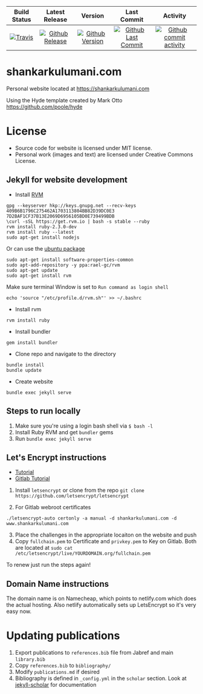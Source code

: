 | Build Status                             | Latest Release                                      | Version                                            | Last Commit                                                    | Activity                                    |
| :--------------------------------------: | :--------------------------:                        | :----:                                             | :------:                                                       | :------:                                    |
| [![Travis][travis_shield]][travis]       | [![Github Release][release_shield]][github_release] | [![Github Version][version_shield]][github_version] | [![Github Last Commit][last_commit_shield]][github_last_commit] | [![Github commit activity][activity_shield]][github_activity] |


[travis_shield]: https://travis-ci.org/skulumani/skulumani.github.io.svg?branch=master 
[release_shield]: https://img.shields.io/github/release/skulumani/skulumani.github.io.svg
[version_shield]: https://badge.fury.io/gh/skulumani%2Fskulumani.github.io.svg
[last_commit_shield]: https://img.shields.io/github/last-commit/skulumani/skulumani.github.io.svg
[activity_shield]: https://img.shields.io/github/commit-activity/y/skulumani/skulumani.github.io.svg

[travis]: https://travis-ci.org/skulumani/skulumani.github.io
[github_release]: https://github.com/skulumani/skulumani.github.io/releases/latest
[github_version]: https://github.com/skulumani/skulumani.github.io/releases/latest
[github_last_commit]: https://github.com/skulumani/skulumani.github.io/commits/master
[github_activity]: https://github.com/skulumani/skulumani.github.io/graphs/commit-activity

# shankarkulumani.com
Personal website located at https://shankarkulumani.com

Using the Hyde template created by Mark Otto https://github.com/poole/hyde

# License

- Source code for website is licensed under MIT license.
- Personal work (images and text) are licensed under Creative Commons License.

## Jekyll for website development

* Install [RVM](https://rvm.io/)
~~~
gpg --keyserver hkp://keys.gnupg.net --recv-keys 409B6B1796C275462A1703113804BB82D39DC0E3 7D2BAF1CF37B13E2069D6956105BD0E739499BDB
\curl -sSL https://get.rvm.io | bash -s stable --ruby
rvm install ruby-2.3.0-dev
rvm install ruby --latest
sudo apt-get install nodejs
~~~

Or can use the [ubuntu package](https://github.com/rvm/ubuntu_rvm)

~~~
sudo apt-get install software-properties-common
sudo apt-add-repository -y ppa:rael-gc/rvm
sudo apt-get update
sudo apt-get install rvm
~~~

Make sure terminal Window is set to `Run command as login shell`

~~~
echo 'source "/etc/profile.d/rvm.sh"' >> ~/.bashrc
~~~

* Install rvm

~~~
rvm install ruby
~~~

* Install bundler
~~~
gem install bundler 
~~~
* Clone repo and navigate to the directory
~~~
bundle install
bundle update
~~~
* Create website
~~~
bundle exec jekyll serve
~~~

## Steps to run locally

1. Make sure you're using a login bash shell via `$ bash -l`
2. Install Ruby RVM and get `bundler` gems
3. Run `bundle exec jekyll serve`

## Let's Encrypt instructions

* [Tutorial](https://michaelgoerz.net/notes/accessing-a-jupyter-notebook-server-through-reverse-port-forwarding.html)
* [Gitlab Tutorial](https://about.gitlab.com/2016/04/11/tutorial-securing-your-gitlab-pages-with-tls-and-letsencrypt/)
1. Install `letsencrypt` or clone from the repo `git clone https://github.com/letsencrypt/letsencrypt` 

2. For Gitlab webroot certificates
~~~
./letsencrypt-auto certonly -a manual -d shankarkulumani.com -d www.shankarkulumani.com
~~~

3. Place the challenges in the appropriate locaiton on the website and push
5. Copy `fullchain.pem` to Certificate and `privkey.pem` to Key on Gitlab.
Both are located at `sudo cat /etc/letsencrypt/live/YOURDOMAIN.org/fullchain.pem`

To renew just run the steps again!

## Domain Name instructions

The domain name is on Namecheap, which points to netlify.com which does the actual hosting. 
Also netlify automatically sets up LetsEncrypt so it's very easy now. 

# Updating publications

1. Export publications to `references.bib` file from Jabref and main `library.bib`
2. Copy `references.bib` to  `bibliography/`
3. Modify `publications.md` if desired
4. Bibliography is defined in `_config.yml` in the `scholar` section. Look at [jekyll-scholar](https://github.com/inukshuk/jekyll-scholar) for documentation



